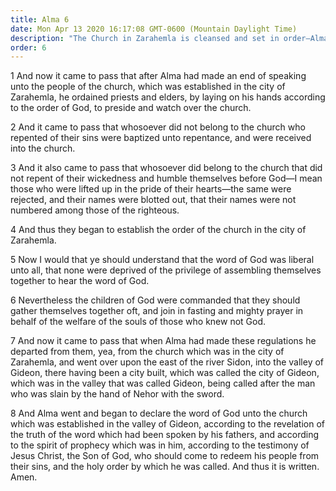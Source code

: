 ```yaml
---
title: Alma 6
date: Mon Apr 13 2020 16:17:08 GMT-0600 (Mountain Daylight Time)
description: "The Church in Zarahemla is cleansed and set in order—Alma goes to Gideon to preach. About 83 B.C."
order: 6
---
```


1 And now it came to pass that after Alma had made an end of speaking unto the people of the church, which was established in the city of Zarahemla, he ordained priests and elders, by laying on his hands according to the order of God, to preside and watch over the church.

2 And it came to pass that whosoever did not belong to the church who repented of their sins were baptized unto repentance, and were received into the church.

3 And it also came to pass that whosoever did belong to the church that did not repent of their wickedness and humble themselves before God—I mean those who were lifted up in the pride of their hearts—the same were rejected, and their names were blotted out, that their names were not numbered among those of the righteous.

4 And thus they began to establish the order of the church in the city of Zarahemla.

5 Now I would that ye should understand that the word of God was liberal unto all, that none were deprived of the privilege of assembling themselves together to hear the word of God.

6 Nevertheless the children of God were commanded that they should gather themselves together oft, and join in fasting and mighty prayer in behalf of the welfare of the souls of those who knew not God.

7 And now it came to pass that when Alma had made these regulations he departed from them, yea, from the church which was in the city of Zarahemla, and went over upon the east of the river Sidon, into the valley of Gideon, there having been a city built, which was called the city of Gideon, which was in the valley that was called Gideon, being called after the man who was slain by the hand of Nehor with the sword.

8 And Alma went and began to declare the word of God unto the church which was established in the valley of Gideon, according to the revelation of the truth of the word which had been spoken by his fathers, and according to the spirit of prophecy which was in him, according to the testimony of Jesus Christ, the Son of God, who should come to redeem his people from their sins, and the holy order by which he was called. And thus it is written. Amen.
